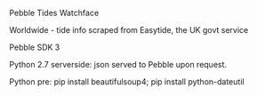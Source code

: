 Pebble Tides Watchface

Worldwide - tide info scraped from Easytide, the UK govt service

Pebble SDK 3

Python 2.7 serverside: json served to Pebble upon request.  

Python pre:
pip install beautifulsoup4;
pip install python-dateutil




